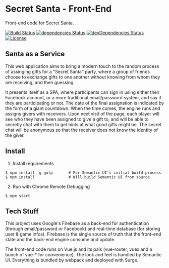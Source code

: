# Secret Santa - Front-End
Front-end code for Secret Santa.

[![Build Status](https://travis-ci.org/Franky47/secret-santa-app.svg?branch=master)](https://travis-ci.org/Franky47/secret-santa-app)
[![dependencies Status](https://david-dm.org/franky47/secret-santa-app/status.svg)](https://david-dm.org/franky47/secret-santa-app)
[![devDependencies Status](https://david-dm.org/franky47/secret-santa-app/dev-status.svg)](https://david-dm.org/franky47/secret-santa-app?type=dev)
[![License](https://img.shields.io/github/license/Franky47/secret-santa-app.svg?maxAge=2592000)](LICENSE)

## Santa as a Service

This web application aims to bring a modern touch to the random process of assinging gifts for
a "Secret Santa" party, where a group of friends choose to exchange gifts to one
another without knowing from whom they are receiving, and then guessing.

It presents itself as a SPA, where participants can sign in using either their Facebook account,
or a more traditional email/password system, and say if they are participating or not.
The date of the final assignation is indicated by the form of a giant countdown.
When the time comes, the engine runs and assigns givers with receivers.
Upon next visit of the page, each player will see who they have been assigned to give a gift to,
and will be able to secretly chat with them to get hints at what good gifts might be.
The secret chat will be anonymous so that the receiver does not know the identity of the giver.

## Install

1. Install requirements
```
$ npm install -g gulp       # For Semantic UI's initial build process
$ npm install               # Will build Semantic UI from source
```

2. Run with Chrome Remote Debugging
```
$ npm start
```

## Tech Stuff

This project uses Google's Firebase as a back-end for authentication (through email/password or Facebook)
and real-time database (for storing user & game infos). Firebase is the single source of truth that
the front-end state and the back-end engine consume and update.

The front-end code runs on Vue.js and its pals (vue-router, vuex and a bunch of vue-* for convenience).
The look and feel is handled by Semantic UI.
Everything is bundled by webpack and deployed with Surge.
